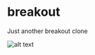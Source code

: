 # breakout
Just another breakout clone

![alt text](https://raw.githubusercontent.com/HonusDaniel/personalsite/gh-pages/images/breakout.jpg)
